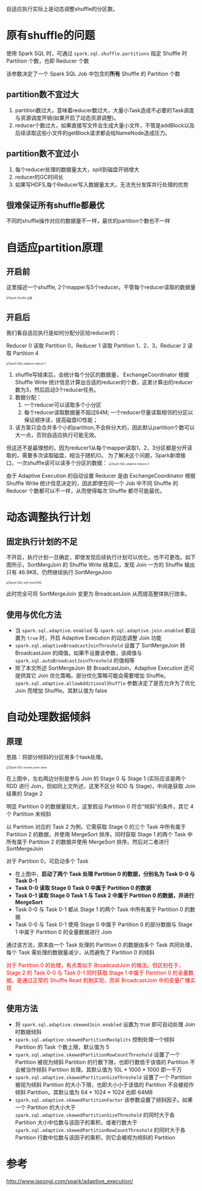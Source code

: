 自适应执行实际上是动态调整shuffle的分区数。

# 原有shuffle的问题

使用 Spark SQL 时，可通过 `spark.sql.shuffle.partitions` 指定 Shuffle 时 Partition 个数，也即 Reducer 个数

该参数决定了一个 Spark SQL Job 中包含的**所有** Shuffle 的 Partition 个数

## partition数不宜过大

1. partition数过大，意味着reducer数过大，大量小Task造成不必要的Task调度与资源调度开销(如果开启了动态资源调整)。
2. reducer个数过大，如果直接写文件会生成大量小文件，不管是addBlock以及后续读取这些小文件的getBlock请求都会给NameNode造成压力。

## partition数不宜过小

1. 每个reducer处理的数据量太大，spill到磁盘开销增大
2. reducer的GC时间长
3. 如果写HDFS,每个Reducer写入数据量太大，无法充分发挥并行处理的优势

## 很难保证所有shuffle都最优

不同的shuffle操作对应的数据量不一样，最优的partition个数也不一样

# 自适应partition原理

## 开启前

这里描述一个shuffle, 2个mapper与5个reducer。不管每个reducer读取的数据量

<img src="https://gitee.com/luckywind/PigGo/raw/master/image/spark_ae_fix_reducer_detail.png" alt="Spark Shuffle 过程" style="zoom:50%;" />

## 开启后

我们看自适应执行是如何分配分区给reducer的：

Reducer 0 读取 Partition 0，Reducer 1 读取 Partition 1、2、3，Reducer 2 读取 Partition 4

<img src="https://gitee.com/luckywind/PigGo/raw/master/image/spark_ae_auto_reducer_detail_1.png" alt="Spark SQL adaptive reducer 1" style="zoom:50%;" />

1. shuffle写结束后，会统计每个分区的数据量， ExchangeCoordinator 根据 Shuffle Write 统计信息计算出合适的reducer的个数，这里计算出的reducer数为3，然后启动3个reducer任务。
2. 数据分配：
   1. 一个reducer可以读取多个小分区
   2. 每个reducer读取数据量不超过64M;  一个reducer尽量读取相邻的分区以保证顺序读，提高磁盘IO性能；
3. 该方案只会合并多个小的partition,不会拆分大的，因此默认partition个数可以大一点，否则自适应执行可能无效。

但这还不是最理想的，因为reducer1从每个mapper读取1，2，3分区都是分开读取的，需要多次读取磁盘，相当于随机IO。 为了解决这个问题，Spark新增接口，一次shuffle读可以读多个分区的数据：
<img src="https://gitee.com/luckywind/PigGo/raw/master/image/spark_ae_auto_reducer_detail_2.png" alt="Spark SQL adaptive reducer 2" style="zoom:50%;" />

由于 Adaptive Execution 的自动设置 Reducer 是由 ExchangeCoordinator 根据 Shuffle Write 统计信息决定的，因此即使在同一个 Job 中不同 Shuffle 的 Reducer 个数都可以不一样，从而使得每次 Shuffle 都尽可能最优。

# 动态调整执行计划 

## 固定执行计划的不足

不开启，执行计划一旦确定，即使发现后续执行计划可以优化，也不可更改。如下图所示，SortMergJoin 的 Shuffle Write 结束后，发现 Join 一方的 Shuffle 输出只有 46.9KB，仍然继续执行 SortMergeJoin

<img src="https://gitee.com/luckywind/PigGo/raw/master/image/spark_ae_fix_dag.png" alt="Spark SQL with fixed DAG" style="zoom:50%;" />

此时完全可将 SortMergeJoin 变更为 BroadcastJoin 从而提高整体执行效率。

## 使用与优化方法

- 当 `spark.sql.adaptive.enabled` 与 `spark.sql.adaptive.join.enabled` 都设置为 `true` 时，开启 Adaptive Execution 的动态调整 Join 功能
- `spark.sql.adaptiveBroadcastJoinThreshold` 设置了 SortMergeJoin 转 BroadcastJoin 的阈值。如果不设置该参数，该阈值与 `spark.sql.autoBroadcastJoinThreshold` 的值相等
- 除了本文所述 SortMergeJoin 转 BroadcastJoin，Adaptive Execution 还可提供其它 Join 优化策略。部分优化策略可能会需要增加 Shuffle。`spark.sql.adaptive.allowAdditionalShuffle` 参数决定了是否允许为了优化 Join 而增加 Shuffle。其默认值为 false



# 自动处理数据倾斜

## 原理

思路：将部分倾斜的分区用多个task处理。

<img src="https://gitee.com/luckywind/PigGo/raw/master/image/spark_ae_skew_join.png" alt="Spark SQL resolve joinm skew" style="zoom:50%;" />

在上图中，左右两边分别是参与 Join 的 Stage 0 与 Stage 1 (实际应该是两个 RDD 进行 Join，但如同上文所述，这里不区分 RDD 与 Stage)，中间是获取 Join 结果的 Stage 2

明显 Partition 0 的数据量较大，这里假设 Partition 0 符合“倾斜”的条件，其它 4 个 Partition 未倾斜

以 Partition 对应的 Task 2 为例，它需获取 Stage 0 的三个 Task 中所有属于 Partition 2 的数据，并使用 MergeSort 排序。同时获取 Stage 1 的两个 Task 中所有属于 Partition 2 的数据并使用 MergeSort 排序。然后对二者进行 SortMergeJoin

对于 Partition 0，可启动多个 Task

- 在上图中，**启动了两个 Task 处理 Partition 0 的数据，分别名为 Task 0-0 与 Task 0-1**
- **Task 0-0 读取 Stage 0 Task 0 中属于 Partition 0 的数据**
- **Task 0-1 读取 Stage 0 Task 1 与 Task 2 中属于 Partition 0 的数据，并进行 MergeSort**
- Task 0-0 与 Task 0-1 都从 Stage 1 的两个 Task 中所有属于 Partition 0 的数据
- Task 0-0 与 Task 0-1 使用 Stage 0 中属于 Partition 0 的部分数据与 Stage 1 中属于 Partition 0 的全量数据进行 Join

通过该方法，原本由一个 Task 处理的 Partition 0 的数据由多个 Task 共同处理，每个 Task 需处理的数据量减少，从而避免了 Partition 0 的倾斜

<font color=red>对于 Partition 0 的处理，有点类似于 BroadcastJoin 的做法。但区别在于，Stage 2 的 Task 0-0 与 Task 0-1 同时获取 Stage 1 中属于 Partition 0 的全量数据，是通过正常的 Shuffle Read 机制实现，而非 BroadcastJoin 中的变量广播实现</font>

## 使用方法

- 将 `spark.sql.adaptive.skewedJoin.enabled` 设置为 true 即可自动处理 Join 时数据倾斜
- `spark.sql.adaptive.skewedPartitionMaxSplits` 控制处理一个倾斜 Partition 的 Task 个数上限，默认值为 5
- `spark.sql.adaptive.skewedPartitionRowCountThreshold` 设置了一个 Partition 被视为倾斜 Partition 的行数下限，也即行数低于该值的 Partition 不会被当作倾斜 Partition 处理。其默认值为 10L * 1000 * 1000 即一千万
- `spark.sql.adaptive.skewedPartitionSizeThreshold` 设置了一个 Partition 被视为倾斜 Partition 的大小下限，也即大小小于该值的 Partition 不会被视作倾斜 Partition。其默认值为 64 * 1024 * 1024 也即 64MB
- `spark.sql.adaptive.skewedPartitionFactor` 该参数设置了倾斜因子。如果一个 Partition 的大小大于 `spark.sql.adaptive.skewedPartitionSizeThreshold` 的同时大于各 Partition 大小中位数与该因子的乘积，或者行数大于 `spark.sql.adaptive.skewedPartitionRowCountThreshold` 的同时大于各 Partition 行数中位数与该因子的乘积，则它会被视为倾斜的 Partition

# 参考

http://www.jasongj.com/spark/adaptive_execution/

